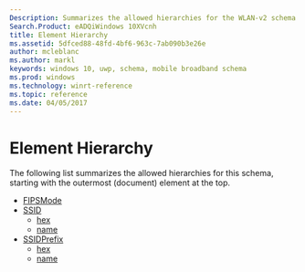 ```yaml
---
Description: Summarizes the allowed hierarchies for the WLAN-v2 schema.
Search.Product: eADQiWindows 10XVcnh
title: Element Hierarchy
ms.assetid: 5dfced88-48fd-4bf6-963c-7ab090b3e26e
author: mcleblanc
ms.author: markl
keywords: windows 10, uwp, schema, mobile broadband schema
ms.prod: windows
ms.technology: winrt-reference
ms.topic: reference
ms.date: 04/05/2017
---
```


# Element Hierarchy


The following list summarizes the allowed hierarchies for this schema, starting with the outermost (document) element at the top.

-   [FIPSMode](element-fipsmode.md)
-   [SSID](element-ssid.md)
    -   [hex](element-hex.md)
    -   [name](element-name.md)
-   [SSIDPrefix](element-ssidprefix.md)
    -   [hex](element-1-hex.md)
    -   [name](element-1-name.md)

 

 




